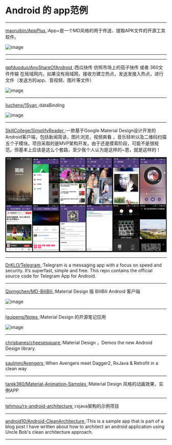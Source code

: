 
# Android 的 app范例

---
[ maoruibin/AppPlus ](https://github.com/maoruibin/AppPlus):App+是一个MD风格的用于传送、提取APK文件的开源工具软件。 

![image](https://github.com/maoruibin/AppPlus/blob/master/art/index.png)     
 

---
---
[ gpfduoduo/AnyShareOfAndroid ](https://github.com/gpfduoduo/AnyShareOfAndroid):西瓜快传 仿照市场上的茄子快传 或者 360文件传输 在局域网内，如果没有局域网，接收方建立热点，发送发接入热点，进行文件（发送方的app、音视频、图片等文件）

![image](https://github.com/gpfduoduo/AnyShareOfAndroid/blob/master/filetransfer.gif)     
 

---
[ liuchenx/15yan ](https://github.com/liuchenx/15yan):dataBinding 

![image](https://raw.githubusercontent.com/liuchenx/15yan/master/screenshot/Screenshot1.png)     
 
---
[ SkillCollege/SimplifyReader ](https://github.com/SkillCollege/SimplifyReader):一款基于Google Material Design设计开发的Android客户端，包括新闻简读，图片浏览，视频爽看 ，音乐轻听以及二维码扫描五个子模块。项目采取的是MVP架构开发，由于还是摸索阶段，可能不是很规范。但基本上应该是这么个套路，至少我个人认为是这样的~恩，就是这样的！

![image](https://raw.githubusercontent.com/SkillCollege/server/master/SimplifyReader/images/all_in_one.jpg)     
 
---
[ DrKLO/Telegram ](https://github.com/DrKLO/Telegram):Telegram is a messaging app with a focus on speed and security. It’s superfast, simple and free. This repo contains the official source code for Telegram App for Android.

     
 
---

[ Qixingchen/MD-BiliBili ](https://github.com/Qixingchen/MD-BiliBili):Material Design 版 BiliBili Android 客户端

![image](https://camo.githubusercontent.com/54dcc76e195177a2227d87241d98b343c4fda4c3/687474703a2f2f69342e74696574756b752e636f6d2f636363383737633936666636633335312e706e67)     
 
---
[ lguipeng/Notes ](https://github.com/lguipeng/Notes):Material Design 的开源笔记应用

![image](https://github.com/lguipeng/Notes/blob/master/screenshot/screenshot_1.png)     
 
---
[ chrisbanes/cheesesquare ](https://github.com/chrisbanes/cheesesquare):Material Design ，Demos the new Android Design library.

 
---
[ saulmm/Avengers ](https://github.com/saulmm/Avengers):When Avengers meet Dagger2, RxJava & Retrofit in a clean way

 
---
[ tarek360/Material-Animation-Samples ](https://github.com/tarek360/Material-Animation-Samples):Material Design 风格的动画效果，实例APP

 
---

[ tehmou/rx-android-architecture ](https://github.com/tehmou/rx-android-architecture):rxjava架构的示例项目

 
---


[ android10/Android-CleanArchitecture ](https://github.com/android10/Android-CleanArchitecture):This is a sample app that is part of a blog post I have written about how to architect an android application using Uncle Bob's clean architecture approach.

 
---